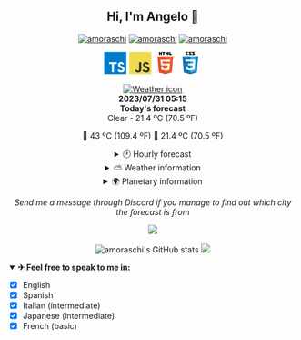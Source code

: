<h2 align="center">Hi, I'm Angelo 👋</h2>

<p align="center">
  <a href="https://github.com/amoraschi"><img src="https://img.shields.io/badge/DISCORD-amoraschi-7289da?style=for-the-badge" alt="amoraschi"></a>
  <a href="https://github.com/amoraschi"><img src="https://hits.sh/github.com/amoraschi.svg?style=for-the-badge" alt="amoraschi"></a>
  <a href="https://github.com/amoraschi"><img src="https://img.shields.io/static/v1?label=Currently%20learning&message=react | typescript&color=blue&style=for-the-badge" alt="amoraschi" href=""></a>
</p>

<p align="center">
  <img src="https://raw.githubusercontent.com/devicons/devicon/master/icons/typescript/typescript-original.svg" alt="typescript" width="40" height="40"/>
  <img src="https://raw.githubusercontent.com/devicons/devicon/master/icons/javascript/javascript-original.svg" alt="javascript" width="40" height="40"/>
  <img src="https://raw.githubusercontent.com/devicons/devicon/master/icons/html5/html5-original-wordmark.svg" alt="html5" width="40" height="40"/>
  <img src="https://raw.githubusercontent.com/devicons/devicon/master/icons/css3/css3-original-wordmark.svg" alt="css3" width="40" height="40"/>
</p>

<!-- WEATHER -->
<p align="center">
  <a href="https://www.weatherapi.com/" target="_blank">
    <img src="https://cdn.weatherapi.com/weather/64x64/night/113.png" alt="Weather icon">
  </a>
  <br />
  <strong>2023/07/31 05:15</strong>
  <br />
  <strong>Today's forecast</strong>
  <br />
  Clear - 21.4 ºC (70.5 ºF)
  <p align="center">🔼 43 ºC (109.4 ºF) 🔽 21.4 ºC (70.5 ºF)</p>
  <details align="center">
    <summary>🕐 Hourly forecast</summary>
    <table align="center">
      <thead>
        <tr>
          <th>5:00</th>
          <th>6:00</th>
          <th>7:00</th>
          <th>8:00</th>
          <th>9:00</th>
          <th>10:00</th>
          <th>11:00</th>
          <th>12:00</th>
          <th>13:00</th>
          <th>14:00</th>
          <th>15:00</th>
          <th>16:00</th>
          <th>17:00</th>
          <th>18:00</th>
          <th>19:00</th>
          <th>20:00</th>
          <th>21:00</th>
          <th>22:00</th>
          <th>23:00</th>
        </tr>
      </thead>
      <tbody>
        <tr>
          <td><img src="https://cdn.weatherapi.com/weather/64x64/night/113.png" alt="Weather icon"><br />Clear<br />21.4 ºC (70.5 ºF)</td>
          <td><img src="https://cdn.weatherapi.com/weather/64x64/night/113.png" alt="Weather icon"><br />Clear<br />21.8 ºC (71.2 ºF)</td>
          <td><img src="https://cdn.weatherapi.com/weather/64x64/night/113.png" alt="Weather icon"><br />Clear<br />24.6 ºC (76.3 ºF)</td>
          <td><img src="https://cdn.weatherapi.com/weather/64x64/day/113.png" alt="Weather icon"><br />Sunny<br />27.3 ºC (81.1 ºF)</td>
          <td><img src="https://cdn.weatherapi.com/weather/64x64/day/113.png" alt="Weather icon"><br />Sunny<br />30.2 ºC (86.4 ºF)</td>
          <td><img src="https://cdn.weatherapi.com/weather/64x64/day/113.png" alt="Weather icon"><br />Sunny<br />32.9 ºC (91.2 ºF)</td>
          <td><img src="https://cdn.weatherapi.com/weather/64x64/day/113.png" alt="Weather icon"><br />Sunny<br />38.7 ºC (101.7 ºF)</td>
          <td><img src="https://cdn.weatherapi.com/weather/64x64/day/113.png" alt="Weather icon"><br />Sunny<br />39 ºC (102.2 ºF)</td>
          <td><img src="https://cdn.weatherapi.com/weather/64x64/day/113.png" alt="Weather icon"><br />Sunny<br />42.1 ºC (107.8 ºF)</td>
          <td><img src="https://cdn.weatherapi.com/weather/64x64/day/113.png" alt="Weather icon"><br />Sunny<br />42.8 ºC (109 ºF)</td>
          <td><img src="https://cdn.weatherapi.com/weather/64x64/day/113.png" alt="Weather icon"><br />Sunny<br />43 ºC (109.4 ºF)</td>
          <td><img src="https://cdn.weatherapi.com/weather/64x64/day/113.png" alt="Weather icon"><br />Sunny<br />41.7 ºC (107.1 ºF)</td>
          <td><img src="https://cdn.weatherapi.com/weather/64x64/day/113.png" alt="Weather icon"><br />Sunny<br />39.3 ºC (102.7 ºF)</td>
          <td><img src="https://cdn.weatherapi.com/weather/64x64/day/113.png" alt="Weather icon"><br />Sunny<br />36.1 ºC (97 ºF)</td>
          <td><img src="https://cdn.weatherapi.com/weather/64x64/day/113.png" alt="Weather icon"><br />Sunny<br />31.8 ºC (89.2 ºF)</td>
          <td><img src="https://cdn.weatherapi.com/weather/64x64/day/113.png" alt="Weather icon"><br />Sunny<br />27.1 ºC (80.8 ºF)</td>
          <td><img src="https://cdn.weatherapi.com/weather/64x64/day/113.png" alt="Weather icon"><br />Sunny<br />25 ºC (77 ºF)</td>
          <td><img src="https://cdn.weatherapi.com/weather/64x64/night/113.png" alt="Weather icon"><br />Clear<br />24.2 ºC (75.6 ºF)</td>
          <td><img src="https://cdn.weatherapi.com/weather/64x64/night/113.png" alt="Weather icon"><br />Clear<br />24.3 ºC (75.7 ºF)</td>
        </tr>
      </tbody>
    </table>
    <a href="https://www.weatherapi.com/" target="_blank">
      <img src="https://raw.githubusercontent.com/amoraschi/amoraschi/master/data/hourly.png" alt="Hourly forecast">
    </a>
  </details>
  <details align="center">
    <summary>⛅ Weather information</summary>
    <p align="center">
      Wind - SSE 3.6 km/h (2.2 miles/h)
      <br />
      Precipitation - 0 mm (0 in)
      <br />
      Visibility - 10 km (6 miles)
      <br />
      Humidity - 49%
      <br />
      UV Index - 1 (Low)
    </p>
  </details>
  <details align="center">
    <summary>🌍 Planetary information</summary>
    <p align="center">
      Sunrise - 07:27 AM
      <br />
      Sunset - 09:33 PM
      <br />
      Moon phase - Waxing Gibbous
      <br />
      Moon illumination - 95%
    </p>
  </details>
</p>
<!-- WEATHER END -->

<p align="center"><em>Send me a message through Discord if you manage to find out which city the forecast is from</em></p>

<p align="center">
  <img src="https://discord.c99.nl/widget/theme-2/329599889174691841.png">
</p>

<p align="center">
  <img src="https://github-readme-stats.vercel.app/api?username=amoraschi&show_icons=true&hide=&count_private=true&title_color=0891b2&text_color=ffffff&icon_color=0891b2&bg_color=1c1917&hide_border=true&show_icons=true" alt="amoraschi's GitHub stats" width="420px"/>
  <img src="https://github-readme-streak-stats.herokuapp.com/?user=amoraschi&stroke=ffffff&background=1c1917&ring=0891b2&fire=0891b2&currStreakNum=ffffff&currStreakLabel=0891b2&sideNums=ffffff&sideLabels=ffffff&dates=ffffff&hide_border=true" width="420px"/>
</p>

<details open>
  <summary><strong>✈ Feel free to speak to me in:</strong></summary>

  - [x] English
  - [x] Spanish
  - [x] Italian (intermediate)
  - [x] Japanese (intermediate)
  - [x] French (basic)
</details>

